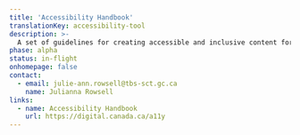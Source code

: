 ```yaml
---
title: 'Accessibility Handbook'
translationKey: accessibility-tool
description: >-
  A set of guidelines for creating accessible and inclusive content for people with disabilities.
phase: alpha
status: in-flight
onhomepage: false
contact:
  - email: julie-ann.rowsell@tbs-sct.gc.ca
    name: Julianna Rowsell
links:
  - name: Accessibility Handbook
    url: https://digital.canada.ca/a11y
---
```

